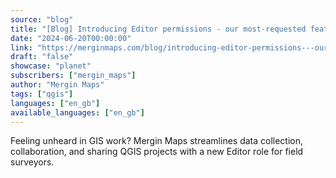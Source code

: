 ```yaml
---
source: "blog"
title: "[Blog] Introducing Editor permissions - our most-requested feature!"
date: "2024-06-20T00:00:00"
link: "https://merginmaps.com/blog/introducing-editor-permissions---our-most-requested-feature?utm_source=qgis"
draft: "false"
showcase: "planet"
subscribers: ["mergin_maps"]
author: "Mergin Maps"
tags: ["qgis"]
languages: ["en_gb"]
available_languages: ["en_gb"]
---
```


Feeling unheard in GIS work? Mergin Maps streamlines data collection, collaboration, and sharing QGIS projects with a new Editor role for field surveyors.
